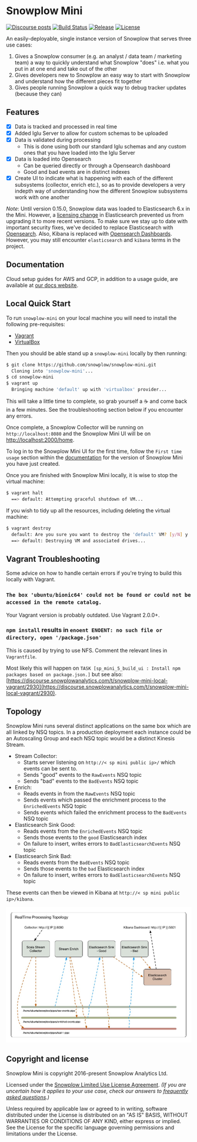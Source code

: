 # Snowplow Mini

[![Discourse posts][discourse-image]][discourse]
[![Build Status][build-image]][build-wf]
[![Release][release-image]][releases]
[![License][license-image]][license]

An easily-deployable, single instance version of Snowplow that serves three use cases:

1. Gives a Snowplow consumer (e.g. an analyst / data team / marketing team) a way to quickly understand what Snowplow "does" i.e. what you put in at one end and take out of the other
2. Gives developers new to Snowplow an easy way to start with Snowplow and understand how the different pieces fit together
3. Gives people running Snowplow a quick way to debug tracker updates (because they can)

## Features

* [x] Data is tracked and processed in real time
* [x] Added Iglu Server to allow for custom schemas to be uploaded
* [x] Data is validated during processing
  * This is done using both our standard Iglu schemas and any custom ones that you have loaded into the Iglu Server
* [x] Data is loaded into Opensearch
  * Can be queried directly or through a Opensearch dashboard
  * Good and bad events are in distinct indexes
* [x] Create UI to indicate what is happening with each of the different subsystems (collector, enrich etc.), so as to provide developers a very indepth way of understanding how the different Snowplow subsystems work with one another

*Note*: Until version 0.15.0, Snowplow data was loaded to Elasticsearch 6.x in the Mini. However, a [licensing change](https://www.elastic.co/blog/licensing-change) in Elasticsearch prevented us from upgrading it to more recent versions. To make sure we stay up to date with important security fixes, we've decided to replace Elasticsearch with [Opensearch](https://opensearch.org/). Also, Kibana is replaced with [Opensearch Dashboards](https://opensearch.org/docs/latest/dashboards/index/). However, you may still encounter `elasticsearch` and `kibana` terms in the project.

## Documentation

Cloud setup guides for AWS and GCP, in addition to a usage guide, are available at [our docs website][mini-docs].

## Local Quick Start

To run `snowplow-mini` on your local machine you will need to install the following pre-requisites:

* [Vagrant][vagrant]
* [VirtualBox][virtualbox]

Then you should be able stand up a `snowplow-mini` locally by then running:

```bash
$ git clone https://github.com/snowplow/snowplow-mini.git
  Cloning into 'snowplow-mini'...
$ cd snowplow-mini
$ vagrant up
  Bringing machine 'default' up with 'virtualbox' provider...
```

This will take a little time to complete, so grab yourself a ☕️ and come back in a few minutes. See the troubleshooting section below if you encounter any errors.

Once complete, a Snowplow Collector will be running on `http://localhost:8080` and the Snowplow Mini UI will be on [http://localhost:2000/home](http://localhost:2000/home).

To log in to the Snowplow Mini UI for the first time, follow the `First time usage` section within the [documentation][mini-docs] for the version of Snowplow Mini you have just created.

Once you are finished with Snowplow Mini locally, it is wise to stop the virtual machine:

```bash
$ vagrant halt
  ==> default: Attempting graceful shutdown of VM...
```

If you wish to tidy up all the resources, including deleting the virtual machine:

```bash
$ vagrant destroy
  default: Are you sure you want to destroy the 'default' VM? [y/N] y
  ==> default: Destroying VM and associated drives...
```

## Vagrant Troubleshooting

Some advice on how to handle certain errors if you're trying to build this locally with Vagrant.

### `The box 'ubuntu/bionic64' could not be found or could not be accessed in the remote catalog.`

Your Vagrant version is probably outdated. Use Vagrant 2.0.0+.

### `npm install` results in `enoent ENOENT: no such file or directory, open '/package.json'`

This is caused by trying to use NFS. Comment the relevant lines in `Vagrantfile`.

Most likely this will happen on `TASK [sp_mini_5_build_ui : Install npm packages based on package.json.]` but see also: [https://discourse.snowplowanalytics.com/t/snowplow-mini-local-vagrant/2930](https://discourse.snowplowanalytics.com/t/snowplow-mini-local-vagrant/2930).

## Topology

Snowplow Mini runs several distinct applications on the same box which are all linked by NSQ topics.  In a production deployment each instance could be an Autoscaling Group and each NSQ topic would be a distinct Kinesis Stream.

* Stream Collector:
  * Starts server listening on `http://< sp mini public ip>/` which events can be sent to.
  * Sends "good" events to the `RawEvents` NSQ topic
  * Sends "bad" events to the `BadEvents` NSQ topic
* Enrich:
  * Reads events in from the `RawEvents` NSQ topic
  * Sends events which passed the enrichment process to the `EnrichedEvents` NSQ topic
  * Sends events which failed the enrichment process to the `BadEvents` NSQ topic
* Elasticsearch Sink Good:
  * Reads events from the `EnrichedEvents` NSQ topic
  * Sends those events to the `good` Elasticsearch index
  * On failure to insert, writes errors to `BadElasticsearchEvents` NSQ topic
* Elasticsearch Sink Bad:
  * Reads events from the `BadEvents` NSQ topic
  * Sends those events to the `bad` Elasticsearch index
  * On failure to insert, writes errors to `BadElasticsearchEvents` NSQ topic

These events can then be viewed in Kibana at `http://< sp mini public ip>/kibana`.

![topology](https://raw.githubusercontent.com/snowplow/snowplow-mini/master/utils/topology/snowplow-mini-topology.jpg)

## Copyright and license

Snowplow Mini is copyright 2016-present Snowplow Analytics Ltd.

Licensed under the [Snowplow Limited Use License Agreement][license]. _(If you are uncertain how it applies to your use case, check our answers to [frequently asked questions][faq].)_

Unless required by applicable law or agreed to in writing, software
distributed under the License is distributed on an "AS IS" BASIS,
WITHOUT WARRANTIES OR CONDITIONS OF ANY KIND, either express or implied.
See the License for the specific language governing permissions and
limitations under the License.

[mini-docs]: https://docs.snowplowanalytics.com/docs/pipeline-components-and-applications/snowplow-mini/

[discourse]: https://discourse.snowplowanalytics.com/
[discourse-image]: https://img.shields.io/discourse/posts?server=https%3A%2F%2Fdiscourse.snowplowanalytics.com%2F

[build-image]: https://github.com/snowplow/snowplow-mini/actions/workflows/publish.yml/badge.svg
[build-wf]: https://github.com/snowplow/snowplow-mini/actions/workflows/publish.yml

[release-image]: https://img.shields.io/github/v/release/snowplow/snowplow-mini?sort=semver&style=flat
[releases]: https://github.com/snowplow/snowplow-mini/releases

[license]: https://docs.snowplow.io/limited-use-license-1.1
[license-image]: https://img.shields.io/badge/license-Snowplow--Limited-Use-blue.svg?style=flat
[faq]: https://docs.snowplow.io/docs/contributing/limited-use-license-faq/

[vagrant]: https://www.vagrantup.com/
[virtualbox]: https://www.virtualbox.org/
